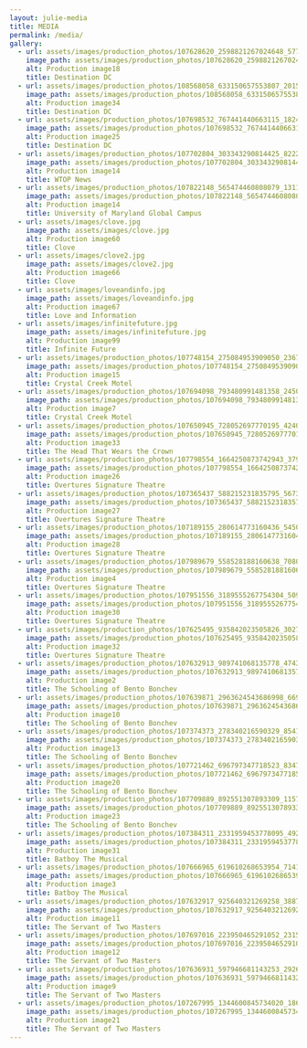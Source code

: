 ```yaml
---
layout: julie-media
title: MEDIA
permalink: /media/
gallery: 
  - url: assets/images/production_photos/107628620_2598821267024648_5775065180677135492_n.jpg
    image_path: assets/images/production_photos/107628620_2598821267024648_5775065180677135492_n.jpg
    alt: Production image18
    title: Destination DC   
  - url: assets/images/production_photos/108568058_633150657553807_2015986112595440899_n.jpg
    image_path: assets/images/production_photos/108568058_633150657553807_2015986112595440899_n.jpg
    alt: Production image34
    title: Destination DC
  - url: assets/images/production_photos/107698532_767441440663115_1824434831846998659_n.jpg
    image_path: assets/images/production_photos/107698532_767441440663115_1824434831846998659_n.jpg
    alt: Production image25
    title: Destination DC
  - url: assets/images/production_photos/107702804_303343290814425_8222527887785833385_n.jpg
    image_path: assets/images/production_photos/107702804_303343290814425_8222527887785833385_n.jpg
    alt: Production image14
    title: WTOP News
  - url: assets/images/production_photos/107822148_565474460808079_13110870168487288_n.png
    image_path: assets/images/production_photos/107822148_565474460808079_13110870168487288_n.png
    alt: Production image14
    title: University of Maryland Global Campus
  - url: assets/images/clove.jpg
    image_path: assets/images/clove.jpg
    alt: Production image60
    title: Clove
  - url: assets/images/clove2.jpg
    image_path: assets/images/clove2.jpg
    alt: Production image66
    title: Clove
  - url: assets/images/loveandinfo.jpg
    image_path: assets/images/loveandinfo.jpg
    alt: Production image67
    title: Love and Information
  - url: assets/images/infinitefuture.jpg
    image_path: assets/images/infinitefuture.jpg
    alt: Production image99
    title: Infinite Future
  - url: assets/images/production_photos/107748154_275084953909050_236783680216104498_n.jpg
    image_path: assets/images/production_photos/107748154_275084953909050_236783680216104498_n.jpg
    alt: Production image15
    title: Crystal Creek Motel
  - url: assets/images/production_photos/107694098_793480991481358_2450753956747908839_n.jpg
    image_path: assets/images/production_photos/107694098_793480991481358_2450753956747908839_n.jpg
    alt: Production image7
    title: Crystal Creek Motel
  - url: assets/images/production_photos/107650945_728052697770195_424021765811450018_n.jpg
    image_path: assets/images/production_photos/107650945_728052697770195_424021765811450018_n.jpg
    alt: Production image33
    title: The Head That Wears the Crown
  - url: assets/images/production_photos/107798554_1664250873742943_3794957563725156235_n.jpg
    image_path: assets/images/production_photos/107798554_1664250873742943_3794957563725156235_n.jpg
    alt: Production image26
    title: Overtures Signature Theatre
  - url: assets/images/production_photos/107365437_588215231835795_5673705112867641152_n.jpg
    image_path: assets/images/production_photos/107365437_588215231835795_5673705112867641152_n.jpg
    alt: Production image27
    title: Overtures Signature Theatre
  - url: assets/images/production_photos/107189155_280614773160436_5450359940824447642_n.jpg
    image_path: assets/images/production_photos/107189155_280614773160436_5450359940824447642_n.jpg
    alt: Production image28
    title: Overtures Signature Theatre
  - url: assets/images/production_photos/107989679_558528188160638_7080439335176435252_n.jpg
    image_path: assets/images/production_photos/107989679_558528188160638_7080439335176435252_n.jpg
    alt: Production image4
    title: Overtures Signature Theatre
  - url: assets/images/production_photos/107951556_3189555267754304_509208695494486592_n.jpg
    image_path: assets/images/production_photos/107951556_3189555267754304_509208695494486592_n.jpg
    alt: Production image30
    title: Overtures Signature Theatre
  - url: assets/images/production_photos/107625495_935842023505826_3027759912815709546_n.jpg
    image_path: assets/images/production_photos/107625495_935842023505826_3027759912815709546_n.jpg
    alt: Production image32
    title: Overtures Signature Theatre
  - url: assets/images/production_photos/107632913_989741068135778_4743525125966874795_n.jpg
    image_path: assets/images/production_photos/107632913_989741068135778_4743525125966874795_n.jpg
    alt: Production image2
    title: The Schooling of Bento Bonchev
  - url: assets/images/production_photos/107639871_2963624543686998_6691468830270492915_n.jpg
    image_path: assets/images/production_photos/107639871_2963624543686998_6691468830270492915_n.jpg
    alt: Production image10
    title: The Schooling of Bento Bonchev
  - url: assets/images/production_photos/107374373_278340216590329_8541518901406828049_n.jpg
    image_path: assets/images/production_photos/107374373_278340216590329_8541518901406828049_n.jpg
    alt: Production image13
    title: The Schooling of Bento Bonchev
  - url: assets/images/production_photos/107721462_696797347718523_8347255794476082282_n.jpg
    image_path: assets/images/production_photos/107721462_696797347718523_8347255794476082282_n.jpg
    alt: Production image20
    title: The Schooling of Bento Bonchev
  - url: assets/images/production_photos/107709889_892551307893309_1157890690033430061_n.jpg
    image_path: assets/images/production_photos/107709889_892551307893309_1157890690033430061_n.jpg
    alt: Production image23
    title: The Schooling of Bento Bonchev
  - url: assets/images/production_photos/107384311_2331959453778095_492156535924969344_n.jpg
    image_path: assets/images/production_photos/107384311_2331959453778095_492156535924969344_n.jpg
    alt: Production image31
    title: Batboy The Musical
  - url: assets/images/production_photos/107666965_619610268653954_714150589041391339_n.jpg
    image_path: assets/images/production_photos/107666965_619610268653954_714150589041391339_n.jpg
    alt: Production image3
    title: Batboy The Musical
  - url: assets/images/production_photos/107632917_925640321269258_3887728708220654227_n.jpg
    image_path: assets/images/production_photos/107632917_925640321269258_3887728708220654227_n.jpg
    alt: Production image11
    title: The Servant of Two Masters
  - url: assets/images/production_photos/107697016_223950465291052_2315714334793246306_n.jpg
    image_path: assets/images/production_photos/107697016_223950465291052_2315714334793246306_n.jpg
    alt: Production image12
    title: The Servant of Two Masters
  - url: assets/images/production_photos/107636931_597946681143253_2926665827670838053_n.jpg
    image_path: assets/images/production_photos/107636931_597946681143253_2926665827670838053_n.jpg
    alt: Production image9
    title: The Servant of Two Masters
  - url: assets/images/production_photos/107267995_1344600845734020_1866847768196093304_n.jpg
    image_path: assets/images/production_photos/107267995_1344600845734020_1866847768196093304_n.jpg
    alt: Production image21
    title: The Servant of Two Masters
---
```

